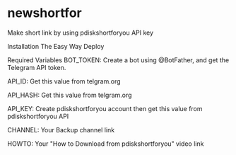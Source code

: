 # newshortfor
Make short link by using pdiskshortforyou API key



Installation
The Easy Way
Deploy

Required Variables
BOT_TOKEN: Create a bot using @BotFather, and get the Telegram API token.

API_ID: Get this value from telgram.org

API_HASH: Get this value from telgram.org

API_KEY: Create pdiskshortforyou account then get this value from pdiskshortforyou API

CHANNEL: Your Backup channel link

HOWTO: Your "How to Download from pdiskshortforyou" video link
